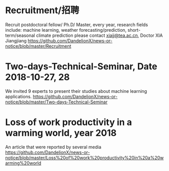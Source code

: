 # Recruitment/招聘
Recruit postdoctoral fellow/ Ph.D/ Master, every year, research fields include: machine learning, weather forecasting/prediction, short-term/seasonal climate prediction
please contact xiajj@tea.ac.cn, Doctor XIA Jiangjiang
https://github.com/DandelionX/news-or-notice/blob/master/Recruitment




# Two-days-Technical-Seminar, Date 2018-10-27, 28
We invited 9 experts to present their studies about machine learning applications.
https://github.com/DandelionX/news-or-notice/blob/master/Two-days-Technical-Seminar


# Loss of work productivity in a warming world, year 2018
An article that were reported by several media 
https://github.com/DandelionX/news-or-notice/blob/master/Loss%20of%20work%20productivity%20in%20a%20warming%20world










